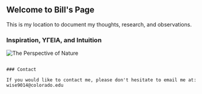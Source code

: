 ## Welcome to Bill's Page

This is my location to document my thoughts, research, and observations.

### Inspiration, ΥΓΕΙΑ, and Intuition

![The Perspective of Nature](/Slate_Valley.jpg)
```

### Contact

If you would like to contact me, please don't hesitate to email me at:
wise9014@colorado.edu
